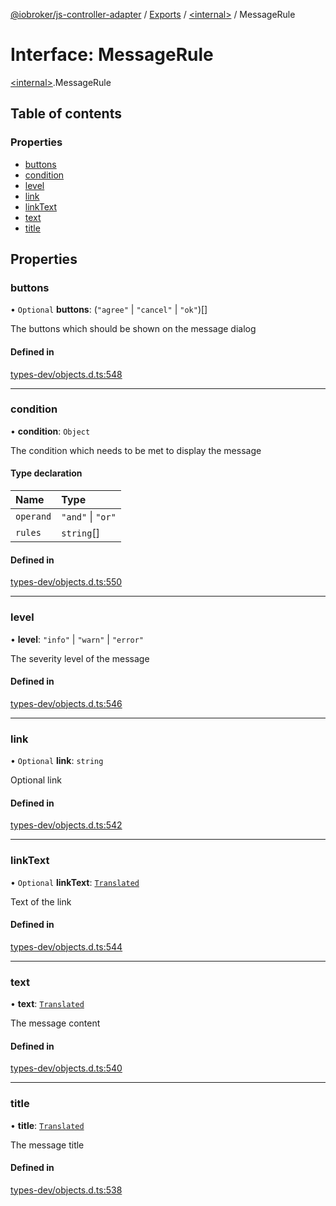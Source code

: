 [@iobroker/js-controller-adapter](../README.md) / [Exports](../modules.md) / [\<internal\>](../modules/internal_.md) / MessageRule

# Interface: MessageRule

[\<internal\>](../modules/internal_.md).MessageRule

## Table of contents

### Properties

- [buttons](internal_.MessageRule.md#buttons)
- [condition](internal_.MessageRule.md#condition)
- [level](internal_.MessageRule.md#level)
- [link](internal_.MessageRule.md#link)
- [linkText](internal_.MessageRule.md#linktext)
- [text](internal_.MessageRule.md#text)
- [title](internal_.MessageRule.md#title)

## Properties

### buttons

• `Optional` **buttons**: (``"agree"`` \| ``"cancel"`` \| ``"ok"``)[]

The buttons which should be shown on the message dialog

#### Defined in

[types-dev/objects.d.ts:548](https://github.com/ioBroker/ioBroker.js-controller/blob/4020943e/packages/types-dev/objects.d.ts#L548)

___

### condition

• **condition**: `Object`

The condition which needs to be met to display the message

#### Type declaration

| Name | Type |
| :------ | :------ |
| `operand` | ``"and"`` \| ``"or"`` |
| `rules` | `string`[] |

#### Defined in

[types-dev/objects.d.ts:550](https://github.com/ioBroker/ioBroker.js-controller/blob/4020943e/packages/types-dev/objects.d.ts#L550)

___

### level

• **level**: ``"info"`` \| ``"warn"`` \| ``"error"``

The severity level of the message

#### Defined in

[types-dev/objects.d.ts:546](https://github.com/ioBroker/ioBroker.js-controller/blob/4020943e/packages/types-dev/objects.d.ts#L546)

___

### link

• `Optional` **link**: `string`

Optional link

#### Defined in

[types-dev/objects.d.ts:542](https://github.com/ioBroker/ioBroker.js-controller/blob/4020943e/packages/types-dev/objects.d.ts#L542)

___

### linkText

• `Optional` **linkText**: [`Translated`](../modules/internal_.md#translated)

Text of the link

#### Defined in

[types-dev/objects.d.ts:544](https://github.com/ioBroker/ioBroker.js-controller/blob/4020943e/packages/types-dev/objects.d.ts#L544)

___

### text

• **text**: [`Translated`](../modules/internal_.md#translated)

The message content

#### Defined in

[types-dev/objects.d.ts:540](https://github.com/ioBroker/ioBroker.js-controller/blob/4020943e/packages/types-dev/objects.d.ts#L540)

___

### title

• **title**: [`Translated`](../modules/internal_.md#translated)

The message title

#### Defined in

[types-dev/objects.d.ts:538](https://github.com/ioBroker/ioBroker.js-controller/blob/4020943e/packages/types-dev/objects.d.ts#L538)
